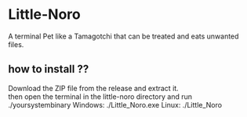 # Little-Noro
A terminal Pet like a Tamagotchi that can be treated and eats unwanted files.

## how to install ??
Download the ZIP file from the release and extract it.<br>
then open the terminal in the little-noro directory and run ./yoursystembinary
Windows: ./Little_Noro.exe
Linux: ./Little_Noro
